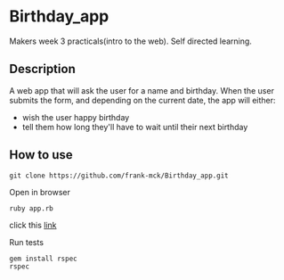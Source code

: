 # Birthday_app

Makers week 3 practicals(intro to the web). Self directed learning.

## Description
A web app that will ask the user for a name and birthday.
When the user submits the form, and depending on the current date, the app will either:

- wish the user happy birthday
- tell them how long they'll have to wait until their next birthday


## How to use
```
git clone https://github.com/frank-mck/Birthday_app.git
```
Open in browser
```
ruby app.rb
```
click this [link](localhost:4567)

Run tests
```
gem install rspec
rspec
```


